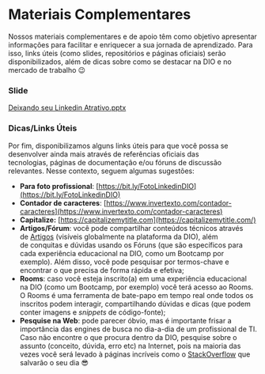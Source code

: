 
# **Materiais Complementares**

Nossos materiais complementares e de apoio têm como objetivo apresentar informações para facilitar e enriquecer a sua jornada de aprendizado. Para isso, links úteis (como slides, repositórios e páginas oficiais) serão disponibilizados, além de dicas sobre como se destacar na DIO e no mercado de trabalho 😉

### **Slide**

[Deixando seu Linkedin Atrativo.pptx](https://academiapme-my.sharepoint.com/:p:/g/personal/renato_dio_me/EYe0Vh3lsdlMjLJVWUlSTlcBaQ-kXOABHyFE1BuDV-Q6jQ?e=vH5Sme)

### **Dicas/Links Úteis**

Por fim, disponibilizamos alguns links úteis para que você possa se desenvolver ainda mais através de referências oficiais das tecnologias, páginas de documentação e/ou fóruns de discussão relevantes. Nesse contexto, seguem algumas sugestões:

- **Para foto profissional**: [https://bit.ly/FotoLinkedinDIO](https://bit.ly/FotoLinkedinDIO)
- **Contador de caracteres**: [https://www.invertexto.com/contador-caracteres](https://www.invertexto.com/contador-caracteres)
- **Capitalize:** [https://capitalizemytitle.com](https://capitalizemytitle.com/)
- **Artigos/Fórum**: você pode compartilhar conteúdos técnicos através de [Artigos](https://web.dio.me/articles) (visíveis globalmente na plataforma da DIO), além de conquitas e dúvidas usando os Fóruns (que são específicos para cada experiência educacional na DIO, como um Bootcamp por exemplo). Além disso, você pode pesquisar por termos-chave e encontrar o que precisa de forma rápida e efetiva;
- **Rooms**: caso você esteja inscrito(a) em uma experiência educacional na DIO (como um Bootcamp, por exemplo) você terá acesso ao Rooms. O Rooms é uma ferramenta de bate-papo em tempo real onde todos os inscritos podem interagir, compartilhando dúvidas e dicas (que podem conter imagens e _snippets_ de código-fonte);
- **Pesquise na Web**: pode parecer óbvio, mas é importante frisar a importância das engines de busca no dia-a-dia de um profissional de TI. Caso não encontre o que procura dentro da DIO, pesquise sobre o assunto (conceito, dúvida, erro etc) na Internet, pois na maioria das vezes você será levado à páginas incríveis como o [StackOverflow](https://stackoverflow.com/) que salvarão o seu dia 😎